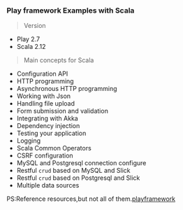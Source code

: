 ### Play framework Examples with Scala

> Version

* Play 2.7 
* Scala 2.12

> Main concepts for Scala

* Configuration API
* HTTP programming
* Asynchronous HTTP programming
* Working with Json
* Handling file upload
* Form submission and validation
* Integrating with Akka
* Dependency injection
* Testing your application
* Logging
* Scala Common Operators
* CSRF configuration
* MySQL and Postgresql connection configure 
* Restful `crud` based on MySQL and Slick 
* Restful `crud` based on Postgresql and Slick
* Multiple data sources
  
PS:Reference resources,but not all of them.[playframework](https://www.playframework.com/documentation/2.7.x/ScalaHome)
